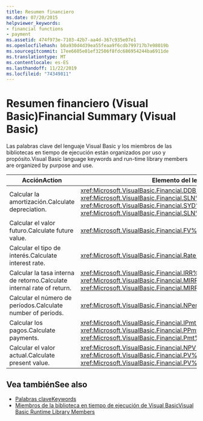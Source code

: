```yaml
---
title: Resumen financiero
ms.date: 07/20/2015
helpviewer_keywords:
- financial functions
- payment
ms.assetid: 474f973e-7103-42b7-aa4d-367c935e07e1
ms.openlocfilehash: b0a930d4d39ea55feaa9f6cdb799717b7e98019b
ms.sourcegitcommit: 17ee6605e01ef32506f8fdc686954244ba6911de
ms.translationtype: MT
ms.contentlocale: es-ES
ms.lasthandoff: 11/22/2019
ms.locfileid: "74349811"
---
```

# <a name="financial-summary-visual-basic"></a><span data-ttu-id="71049-102">Resumen financiero (Visual Basic)</span><span class="sxs-lookup"><span data-stu-id="71049-102">Financial Summary (Visual Basic)</span></span>
<span data-ttu-id="71049-103">Las palabras clave del lenguaje Visual Basic y los miembros de las bibliotecas en tiempo de ejecución están organizados por uso y propósito.</span><span class="sxs-lookup"><span data-stu-id="71049-103">Visual Basic language keywords and run-time library members are organized by purpose and use.</span></span>  
  
|<span data-ttu-id="71049-104">Acción</span><span class="sxs-lookup"><span data-stu-id="71049-104">Action</span></span>|<span data-ttu-id="71049-105">Elemento del lenguaje</span><span class="sxs-lookup"><span data-stu-id="71049-105">Language element</span></span>|  
|------------|----------------------|  
|<span data-ttu-id="71049-106">Calcular la amortización.</span><span class="sxs-lookup"><span data-stu-id="71049-106">Calculate depreciation.</span></span>|<span data-ttu-id="71049-107"><xref:Microsoft.VisualBasic.Financial.DDB%2A>, <xref:Microsoft.VisualBasic.Financial.SLN%2A>, <xref:Microsoft.VisualBasic.Financial.SYD%2A></span><span class="sxs-lookup"><span data-stu-id="71049-107"><xref:Microsoft.VisualBasic.Financial.DDB%2A>, <xref:Microsoft.VisualBasic.Financial.SLN%2A>, <xref:Microsoft.VisualBasic.Financial.SYD%2A></span></span>|  
|<span data-ttu-id="71049-108">Calcular el valor futuro.</span><span class="sxs-lookup"><span data-stu-id="71049-108">Calculate future value.</span></span>|<xref:Microsoft.VisualBasic.Financial.FV%2A>|  
|<span data-ttu-id="71049-109">Calcular el tipo de interés.</span><span class="sxs-lookup"><span data-stu-id="71049-109">Calculate interest rate.</span></span>|<xref:Microsoft.VisualBasic.Financial.Rate%2A>|  
|<span data-ttu-id="71049-110">Calcular la tasa interna de retorno.</span><span class="sxs-lookup"><span data-stu-id="71049-110">Calculate internal rate of return.</span></span>|<span data-ttu-id="71049-111"><xref:Microsoft.VisualBasic.Financial.IRR%2A>, <xref:Microsoft.VisualBasic.Financial.MIRR%2A></span><span class="sxs-lookup"><span data-stu-id="71049-111"><xref:Microsoft.VisualBasic.Financial.IRR%2A>, <xref:Microsoft.VisualBasic.Financial.MIRR%2A></span></span>|  
|<span data-ttu-id="71049-112">Calcular el número de períodos.</span><span class="sxs-lookup"><span data-stu-id="71049-112">Calculate number of periods.</span></span>|<xref:Microsoft.VisualBasic.Financial.NPer%2A>|  
|<span data-ttu-id="71049-113">Calcular los pagos.</span><span class="sxs-lookup"><span data-stu-id="71049-113">Calculate payments.</span></span>|<span data-ttu-id="71049-114"><xref:Microsoft.VisualBasic.Financial.IPmt%2A>, <xref:Microsoft.VisualBasic.Financial.Pmt%2A>, <xref:Microsoft.VisualBasic.Financial.PPmt%2A></span><span class="sxs-lookup"><span data-stu-id="71049-114"><xref:Microsoft.VisualBasic.Financial.IPmt%2A>, <xref:Microsoft.VisualBasic.Financial.Pmt%2A>, <xref:Microsoft.VisualBasic.Financial.PPmt%2A></span></span>|  
|<span data-ttu-id="71049-115">Calcular el valor actual.</span><span class="sxs-lookup"><span data-stu-id="71049-115">Calculate present value.</span></span>|<span data-ttu-id="71049-116"><xref:Microsoft.VisualBasic.Financial.NPV%2A>, <xref:Microsoft.VisualBasic.Financial.PV%2A></span><span class="sxs-lookup"><span data-stu-id="71049-116"><xref:Microsoft.VisualBasic.Financial.NPV%2A>, <xref:Microsoft.VisualBasic.Financial.PV%2A></span></span>|  
  
## <a name="see-also"></a><span data-ttu-id="71049-117">Vea también</span><span class="sxs-lookup"><span data-stu-id="71049-117">See also</span></span>

- [<span data-ttu-id="71049-118">Palabras clave</span><span class="sxs-lookup"><span data-stu-id="71049-118">Keywords</span></span>](../../../visual-basic/language-reference/keywords/index.md)
- [<span data-ttu-id="71049-119">Miembros de la biblioteca en tiempo de ejecución de Visual Basic</span><span class="sxs-lookup"><span data-stu-id="71049-119">Visual Basic Runtime Library Members</span></span>](../../../visual-basic/language-reference/runtime-library-members.md)
